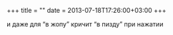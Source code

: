 +++
title = ""
date = 2013-07-18T17:26:00+03:00
+++

и даже для “в жопу” кричит “в пизду” при нажатии


